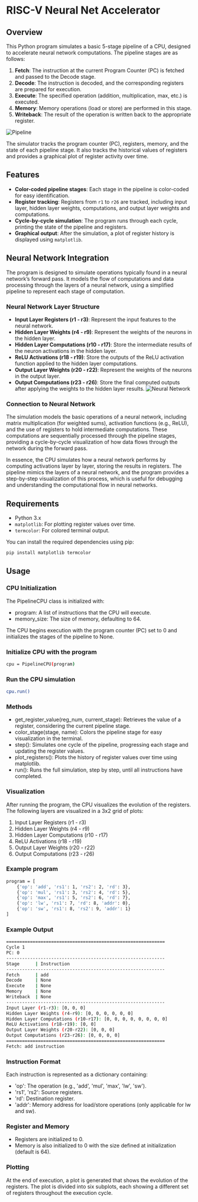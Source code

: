# RISC-V Neural Net Accelerator

## Overview

This Python program simulates a basic 5-stage pipeline of a CPU, designed to accelerate neural network computations. The pipeline stages are as follows:

1. **Fetch**: The instruction at the current Program Counter (PC) is fetched and passed to the Decode stage.
2. **Decode**: The instruction is decoded, and the corresponding registers are prepared for execution.
3. **Execute**: The specified operation (addition, multiplication, max, etc.) is executed.
4. **Memory**: Memory operations (load or store) are performed in this stage.
5. **Writeback**: The result of the operation is written back to the appropriate register.

![Pipeline](https://www.alrj.org/images/riscv/Pipeline_summary.png)

The simulator tracks the program counter (PC), registers, memory, and the state of each pipeline stage. It also tracks the historical values of registers and provides a graphical plot of register activity over time.

## Features

- **Color-coded pipeline stages**: Each stage in the pipeline is color-coded for easy identification.
- **Register tracking**: Registers from `r1` to `r26` are tracked, including input layer, hidden layer weights, computations, and output layer weights and computations.
- **Cycle-by-cycle simulation**: The program runs through each cycle, printing the state of the pipeline and registers.
- **Graphical output**: After the simulation, a plot of register history is displayed using `matplotlib`.

## Neural Network Integration

The program is designed to simulate operations typically found in a neural network’s forward pass. It models the flow of computations and data processing through the layers of a neural network, using a simplified pipeline to represent each stage of computation.

### Neural Network Layer Structure
- **Input Layer Registers (r1 - r3)**: Represent the input features to the neural network.
- **Hidden Layer Weights (r4 - r9)**: Represent the weights of the neurons in the hidden layer.
- **Hidden Layer Computations (r10 - r17)**: Store the intermediate results of the neuron activations in the hidden layer.
- **ReLU Activations (r18 - r19)**: Store the outputs of the ReLU activation function applied to the hidden layer computations.
- **Output Layer Weights (r20 - r22)**: Represent the weights of the neurons in the output layer.
- **Output Computations (r23 - r26)**: Store the final computed outputs after applying the weights to the hidden layer results.
![Neural Network](https://www.ibm.com/content/dam/connectedassets-adobe-cms/worldwide-content/cdp/cf/ul/g/3a/b8/ICLH_Diagram_Batch_01_03-DeepNeuralNetwork.png)
### Connection to Neural Network

The simulation models the basic operations of a neural network, including matrix multiplication (for weighted sums), activation functions (e.g., ReLU), and the use of registers to hold intermediate computations. These computations are sequentially processed through the pipeline stages, providing a cycle-by-cycle visualization of how data flows through the network during the forward pass.

In essence, the CPU simulates how a neural network performs by computing activations layer by layer, storing the results in registers. The pipeline mimics the layers of a neural network, and the program provides a step-by-step visualization of this process, which is useful for debugging and understanding the computational flow in neural networks.

## Requirements

- Python 3.x
- `matplotlib`: For plotting register values over time.
- `termcolor`: For colored terminal output.

You can install the required dependencies using pip:

```bash
pip install matplotlib termcolor
```

## Usage

### CPU Initialization

The PipelineCPU class is initialized with:
- program: A list of instructions that the CPU will execute.
- memory_size: The size of memory, defaulting to 64.

The CPU begins execution with the program counter (PC) set to 0 and initializes the stages of the pipeline to None.
### Initialize CPU with the program
```bash
cpu = PipelineCPU(program)
```
### Run the CPU simulation
```bash
cpu.run()
```
### Methods
- get_register_value(reg_num, current_stage): Retrieves the value of a register, considering the current pipeline stage.
- color_stage(stage, name): Colors the pipeline stage for easy visualization in the terminal.
- step(): Simulates one cycle of the pipeline, progressing each stage and updating the register values.
- plot_registers(): Plots the history of register values over time using matplotlib.
- run(): Runs the full simulation, step by step, until all instructions have completed.

### Visualization

After running the program, the CPU visualizes the evolution of the registers. The following layers are visualized in a 3x2 grid of plots:
1. Input Layer Registers (r1 - r3)
2. Hidden Layer Weights (r4 - r9)
3. Hidden Layer Computations (r10 - r17)
4. ReLU Activations (r18 - r19)
5. Output Layer Weights (r20 - r22)
6. Output Computations (r23 - r26)

### Example program
```bash
program = [
    {'op': 'add', 'rs1': 1, 'rs2': 2, 'rd': 3},
    {'op': 'mul', 'rs1': 3, 'rs2': 4, 'rd': 5},
    {'op': 'max', 'rs1': 5, 'rs2': 6, 'rd': 7},
    {'op': 'lw', 'rs1': 7, 'rd': 8, 'addr': 0},
    {'op': 'sw', 'rs1': 8, 'rs2': 9, 'addr': 1}
]
```
### Example Output
```bash
============================================================
Cycle 1
PC: 0
------------------------------------------------------------
Stage      | Instruction                   
------------------------------------------------------------
Fetch      | add                         
Decode     | None                        
Execute    | None                        
Memory     | None                        
Writeback  | None                        
------------------------------------------------------------
Input Layer (r1-r3): [0, 0, 0]
Hidden Layer Weights (r4-r9): [0, 0, 0, 0, 0, 0]
Hidden Layer Computations (r10-r17): [0, 0, 0, 0, 0, 0, 0, 0]
ReLU Activations (r18-r19): [0, 0]
Output Layer Weights (r20-r22): [0, 0, 0]
Output Computations (r23-r26): [0, 0, 0, 0]
============================================================
Fetch: add instruction
```
### Instruction Format

Each instruction is represented as a dictionary containing:
- 'op': The operation (e.g., 'add', 'mul', 'max', 'lw', 'sw').
- 'rs1', 'rs2': Source registers.
- 'rd': Destination register.
- 'addr': Memory address for load/store operations (only applicable for lw and sw).

###  Register and Memory
- Registers are initialized to 0.
- Memory is also initialized to 0 with the size defined at initialization (default is 64).

###  Plotting

At the end of execution, a plot is generated that shows the evolution of the registers. The plot is divided into six subplots, each showing a different set of registers throughout the execution cycle.

